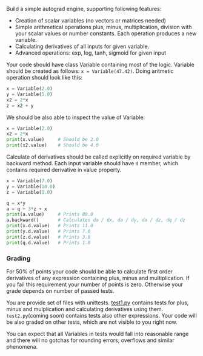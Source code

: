 Build a simple autograd engine, supporting following features:

* Creation of scalar variables (no vectors or matrices needed)
* Simple arithmetical operations plus, minus, multiplication, division with your scalar values or number constants. Each operation produces a new variable.
* Calculating derivatives of all inputs for given variable.
* Advanced operations: exp, log, tanh, sigmoid for given input

Your code should have class Variable containing most of the logic.
Variable should be created as follows: `x = Variable(47.42)`.
Doing aritmetic operation should look like this:

```python
x = Variable(2.0)
y = Variable(5.0)
x2 = 2*x
z = x2 + y
```

We should be also able to inspect the value of Variable:

```python
x = Variable(2.0)
x2 = 2*x
print(x.value)     # Should be 2.0
print(x2.value)    # Should be 4.0
```

Calculate of derivatives should be called explicitly on required variable by backward method.
Each input variable should have `d` member, which contains required derivative in value property.

```python
x = Variable(7.0)
y = Variable(10.0)
z = Variable(1.0)

q = x*y
a = q + 3*z + x
print(a.value)     # Prints 80.0
a.backward()       # Calculates da / dx, da / dy, da / dz, dq / dz
print(x.d.value)   # Prints 11.0
print(y.d.value)   # Prints 7.0
print(z.d.value)   # Prints 3.0
print(q.d.value)   # Prints 1.0
```

### Grading

For 50% of points your code should be able to calculate first order derivatives of any expression containing plus, minus and multiplication. If you fail this requirement your number of points is zero.
Otherwise your grade depends on number of passed tests.

You are provide set of files with unittests. [test1.py](https://raw.githubusercontent.com/usamec/ml2/master/test1.py) contains tests for plus, minus and mulplication and calculating derivatives using them. `test2.py`(coming soon) contains tests also other expressions. Your code will be also graded on other tests, which are not visible to you right now.

You can expect that all Variables in tests would fall into reasonable range and there will no gotchas for rounding errors, overflows and similar phenomena.

